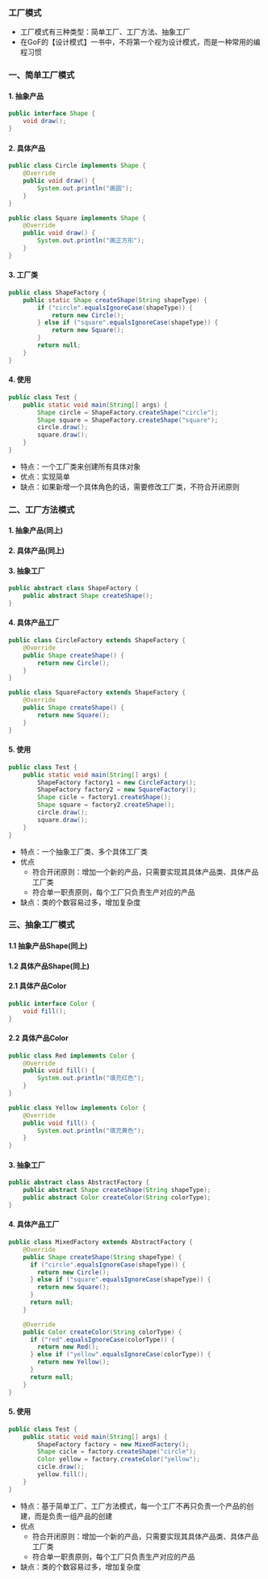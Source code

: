 ### 工厂模式

* 工厂模式有三种类型：简单工厂、工厂方法、抽象工厂
* 在GoF的【设计模式】一书中，不将第一个视为设计模式，而是一种常用的编程习惯

### 一、简单工厂模式
#### 1. 抽象产品
```java
public interface Shape {
    void draw();
}
```

#### 2. 具体产品
```java
public class Circle implements Shape {
    @Override
    public void draw() {
        System.out.println("画圆");
    }
}

public class Square implements Shape {
    @Override
    public void draw() {
        System.out.println("画正方形");
    }
}
```

#### 3. 工厂类
```java
public class ShapeFactory {
    public static Shape createShape(String shapeType) {
        if ("circle".equalsIgnoreCase(shapeType)) {
            return new Circle();
        } else if ("square".equalsIgnoreCase(shapeType)) {
            return new Square();
        }
        return null;
    }
}
```

#### 4. 使用
```java
public class Test {
    public static void main(String[] args) {
        Shape circle = ShapeFactory.createShape("circle");
        Shape square = ShapeFactory.createShape("square");
        circle.draw();
        square.draw();
    }
}
```

* 特点：一个工厂类来创建所有具体对象
* 优点：实现简单
* 缺点：如果新增一个具体角色的话，需要修改工厂类，不符合开闭原则

### 二、工厂方法模式
#### 1. 抽象产品(同上)
#### 2. 具体产品(同上)
#### 3. 抽象工厂
```java
public abstract class ShapeFactory {
    public abstract Shape createShape();
}
```

#### 4. 具体产品工厂
```java
public class CircleFactory extends ShapeFactory {
    @Override
    public Shape createShape() {
        return new Circle();
    }
}

public class SquareFactory extends ShapeFactory {
    @Override
    public Shape createShape() {
        return new Square();
    }
}
```

#### 5. 使用
```java
public class Test {
    public static void main(String[] args) {
        ShapeFactory factory1 = new CircleFactory();
        ShapeFactory factory2 = new SquareFactory();
        Shape cicle = factory1.createShape();
        Shape square = factory2.createShape();
        circle.draw();
        square.draw();
    }
}
```

* 特点：一个抽象工厂类、多个具体工厂类
* 优点
    * 符合开闭原则：增加⼀个新的产品，只需要实现其具体产品类、具体产品工厂类
    * 符合单⼀职责原则，每个⼯⼚只负责⽣产对应的产品
* 缺点：类的个数容易过多，增加复杂度






### 三、抽象工厂模式
#### 1.1 抽象产品Shape(同上)
#### 1.2 具体产品Shape(同上)
#### 2.1 具体产品Color
```java
public interface Color {
    void fill();
}
```

#### 2.2 具体产品Color
```java
public class Red implements Color {
    @Override
    public void fill() {
        System.out.println("填充红色");
    }
}

public class Yellow implements Color {
    @Override
    public void fill() {
        System.out.println("填充黄色");
    }
}
```

#### 3. 抽象工厂
```java
public abstract class AbstractFactory {
    public abstract Shape createShape(String shapeType);
    public abstract Color createColor(String colorType);
}
```

#### 4. 具体产品工厂
```java
public class MixedFactory extends AbstractFactory {
    @Override
    public Shape createShape(String shapeType) {
      if ("circle".equalsIgnoreCase(shapeType)) {
        return new Circle();
      } else if ("square".equalsIgnoreCase(shapeType)) {
        return new Square();
      }
      return null;
    }

    @Override
    public Color createColor(String colorType) {
      if ("red".equalsIgnoreCase(colorType)) {
        return new Red();
      } else if ("yellow".equalsIgnoreCase(colorType)) {
        return new Yellow();
      }
      return null;
    }
}
```

#### 5. 使用
```java
public class Test {
    public static void main(String[] args) {
        ShapeFactory factory = new MixedFactory();
        Shape cicle = factory.createShape("circle");
        Color yellow = factory.createColor("yellow");
        cicle.draw();
        yellow.fill();
    }
}
```

* 特点：基于简单工厂、工厂方法模式，每一个工厂不再只负责一个产品的创建，而是负责一组产品的创建
* 优点
  * 符合开闭原则：增加⼀个新的产品，只需要实现其具体产品类、具体产品工厂类
  * 符合单⼀职责原则，每个⼯⼚只负责⽣产对应的产品
* 缺点：类的个数容易过多，增加复杂度